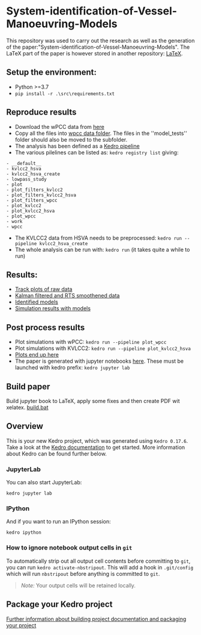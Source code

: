 # System-identification-of-Vessel-Manoeuvring-Models
This repository was used to carry out the research as well as the generation of the paper:"System-identification-of-Vessel-Manoeuvring-Models".
The LaTeX part of the paper is however stored in another repository: [LaTeX](https://github.com/martinlarsalbert/System-identification-of-Vessel-Manoeuvring-Models-LaTex).

## Setup the environment:
* Python >=3.7
* ```pip install -r .\src\requirements.txt```

## Reproduce results
* Download the wPCC data from [here](https://data.mendeley.com/datasets/j5zdrhr9bf)
* Copy all the files into [wpcc data folder](data/01_raw/wpcc/). The files in the ''model_tests'' folder should also be moved to the subfolder.
* The analysis has been defined as a [Kedro pipeline](https://kedro.readthedocs.io)
* The various pilelines can be listed as: ```kedro registry list``` giving:
```
- __default__
- kvlcc2_hsva
- kvlcc2_hsva_create      
- lowpass_study
- plot
- plot_filters_kvlcc2     
- plot_filters_kvlcc2_hsva
- plot_filters_wpcc       
- plot_kvlcc2
- plot_kvlcc2_hsva
- plot_wpcc
- work
- wpcc
```
* The KVLCC2 data from HSVA needs to be preprocessed: ```kedro run --pipeline kvlcc2_hsva_create```
* The whole analysis can be run with: ```kedro run``` (it takes quite a while to run)

## Results:
* [Track plots of raw data](data/08_reporting)
* [Kalman filtered and RTS smoothened data](data/03_primary)
* [Identified models](data/06_models)
* [Simulation results with models](data/07_model_output)

## Post process results
* Plot simulations with wPCC: ```kedro run --pipeline plot_wpcc```
* Plot simulations with KVLCC2: ```kedro run --pipeline plot_kvlcc2_hsva```
* [Plots end up here](data/07_model_output)
* The paper is generated with jupyter notebooks [here](docs/paper/). These must be launched with kedro prefix: ```kedro jupyter lab```


## Build paper
Build jupyter book to LaTeX, apply some fixes and then create PDF wit xelatex.
[build.bat](/docs/paper/build.bat)

## Overview
This is your new Kedro project, which was generated using `Kedro 0.17.6`.
Take a look at the [Kedro documentation](https://kedro.readthedocs.io) to get started.
More information about Kedro can be found further below.


### JupyterLab
You can also start JupyterLab:

```
kedro jupyter lab
```

### IPython
And if you want to run an IPython session:

```
kedro ipython
```

### How to ignore notebook output cells in `git`
To automatically strip out all output cell contents before committing to `git`, you can run `kedro activate-nbstripout`. This will add a hook in `.git/config` which will run `nbstripout` before anything is committed to `git`.

> *Note:* Your output cells will be retained locally.

## Package your Kedro project

[Further information about building project documentation and packaging your project](https://kedro.readthedocs.io/en/stable/03_tutorial/05_package_a_project.html)
